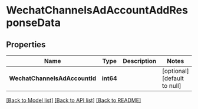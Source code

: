# WechatChannelsAdAccountAddResponseData

## Properties
Name | Type | Description | Notes
------------ | ------------- | ------------- | -------------
**WechatChannelsAdAccountId** | **int64** |  | [optional] [default to null]

[[Back to Model list]](../README.md#documentation-for-models) [[Back to API list]](../README.md#documentation-for-api-endpoints) [[Back to README]](../README.md)


